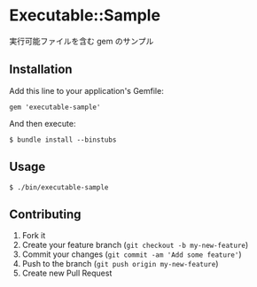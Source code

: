 # Executable::Sample

実行可能ファイルを含む gem のサンプル

## Installation

Add this line to your application's Gemfile:

    gem 'executable-sample'

And then execute:

    $ bundle install --binstubs

## Usage

    $ ./bin/executable-sample

## Contributing

1. Fork it
2. Create your feature branch (`git checkout -b my-new-feature`)
3. Commit your changes (`git commit -am 'Add some feature'`)
4. Push to the branch (`git push origin my-new-feature`)
5. Create new Pull Request
